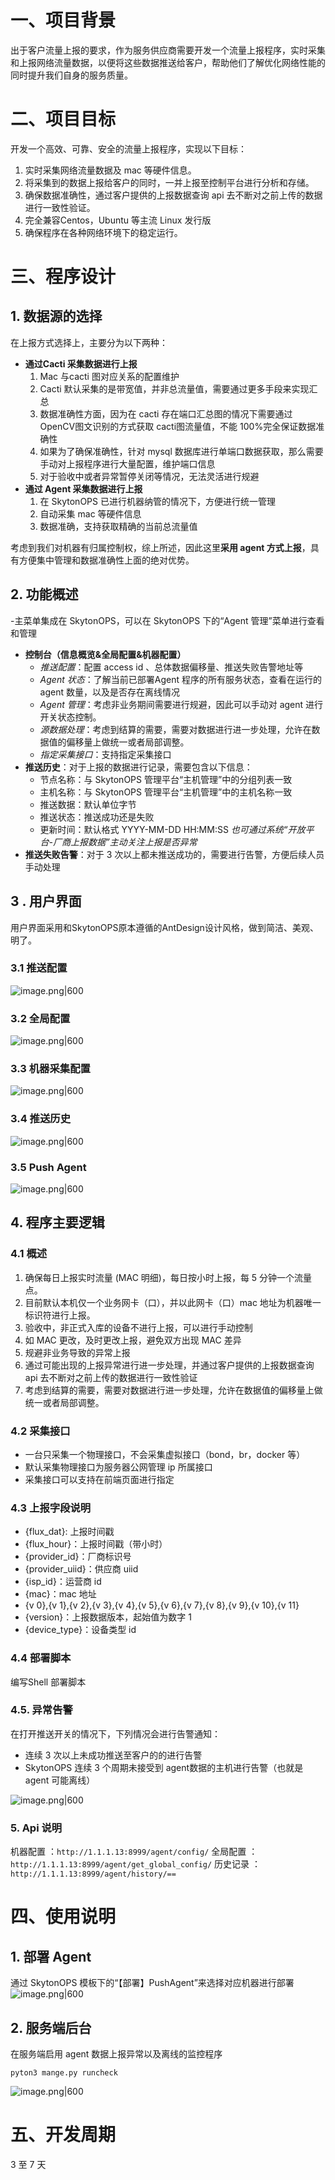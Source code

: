 # 一、项目背景
出于客户流量上报的要求，作为服务供应商需要开发一个流量上报程序，实时采集和上报网络流量数据，以便将这些数据推送给客户，帮助他们了解优化网络性能的同时提升我们自身的服务质量。
# 二、项目目标
开发一个高效、可靠、安全的流量上报程序，实现以下目标：
1. 实时采集网络流量数据及 mac 等硬件信息。
2. 将采集到的数据上报给客户的同时，一并上报至控制平台进行分析和存储。
3. 确保数据准确性，通过客户提供的上报数据查询 api 去不断对之前上传的数据进行一致性验证。
4. 完全兼容Centos，Ubuntu 等主流 Linux 发行版
5. 确保程序在各种网络环境下的稳定运行。
# 三、程序设计
## 1. 数据源的选择
在上报方式选择上，主要分为以下两种：
- **通过Cacti 采集数据进行上报**
	1. Mac 与cacti 图对应关系的配置维护
	2. Cacti 默认采集的是带宽值，并非总流量值，需要通过更多手段来实现汇总
	3. 数据准确性方面，因为在 cacti 存在端口汇总图的情况下需要通过 OpenCV图文识别的方式获取 cacti图流量值，不能 100%完全保证数据准确性
	4. 如果为了确保准确性，针对 mysql 数据库进行单端口数据获取，那么需要手动对上报程序进行大量配置，维护端口信息
	5. 对于验收中或者异常暂停关闭等情况，无法灵活进行规避
- **通过 Agent 采集数据进行上报**
	1. 在 SkytonOPS 已进行机器纳管的情况下，方便进行统一管理
	2. 自动采集 mac 等硬件信息
	3. 数据准确，支持获取精确的当前总流量值

考虑到我们对机器有归属控制权，综上所述，因此这里**采用 agent 方式上报**，具有方便集中管理和数据准确性上面的绝对优势。
## 2. 功能概述
-主菜单集成在 SkytonOPS，可以在 SkytonOPS 下的“Agent 管理”菜单进行查看和管理
- **控制台（信息概览&全局配置&机器配置）**
	- *推送配置*：配置 access id 、总体数据偏移量、推送失败告警地址等
	- *Agent 状态*：了解当前已部署Agent 程序的所有服务状态，查看在运行的 agent 数量，以及是否存在离线情况
	- *Agent 管理*：考虑非业务期间需要进行规避，因此可以手动对 agent 进行开关状态控制。
	- *源数据处理*：考虑到结算的需要，需要对数据进行进一步处理，允许在数据值的偏移量上做统一或者局部调整。
	- *指定采集接口*：支持指定采集接口
- **推送历史**：对于上报的数据进行记录，需要包含以下信息：
	- 节点名称：与 SkytonOPS 管理平台“主机管理”中的分组列表一致
	- 主机名称：与 SkytonOPS 管理平台“主机管理”中的主机名称一致
	- 推送数据：默认单位字节
	- 推送状态：推送成功还是失败
	- 更新时间：默认格式 YYYY-MM-DD HH:MM:SS
	*也可通过系统“开放平台-厂商上报数据”主动关注上报是否异常*
- **推送失败告警**：对于 3 次以上都未推送成功的，需要进行告警，方便后续人员手动处理

## 3 . 用户界面
用户界面采用和SkytonOPS原本遵循的AntDesign设计风格，做到简洁、美观、明了。
### 3.1 推送配置

![image.png|600](https://pic.yzgsa.com/i/2024/07/10/668e5a0dd1881.png)
### 3.2 全局配置

![image.png|600](https://pic.yzgsa.com/i/2024/07/10/668e59f8306a7.png)

### 3.3 机器采集配置
![image.png|600](https://pic.yzgsa.com/i/2024/07/10/668e5a76b2651.png)

### 3.4 推送历史
![image.png|600](https://pic.yzgsa.com/i/2024/07/10/668e5a571bc2f.png)


### 3.5 Push Agent


![image.png|600](https://pic.yzgsa.com/i/2024/07/10/668e3632abcfa.png)


## 4. 程序主要逻辑
### 4.1 概述
1. 确保每日上报实时流量 (MAC 明细)，每日按小时上报，每 5 分钟一个流量点。
2. 目前默认本机仅一个业务网卡（口），并以此网卡（口）mac 地址为机器唯一标识符进行上报。
4. 验收中，非正式入库的设备不进行上报，可以进行手动控制
5. 如 MAC 更改，及时更改上报，避免双方出现 MAC 差异
6. 规避非业务导致的异常上报
7. 通过可能出现的上报异常进行进一步处理，并通过客户提供的上报数据查询 api 去不断对之前上传的数据进行一致性验证
8. 考虑到结算的需要，需要对数据进行进一步处理，允许在数据值的偏移量上做统一或者局部调整。
### 4.2 采集接口
- 一台只采集一个物理接口，不会采集虚拟接口（bond，br，docker 等）
- 默认采集物理接口为服务器公网管理 ip 所属接口
- 采集接口可以支持在前端页面进行指定

### 4.3 上报字段说明
- {flux_dat}: 上报时间戳
- {flux_hour}：上报时间戳（带小时）
- {provider_id}：厂商标识号
- {provider_uiid}：供应商 uiid
- {isp_id}：运营商 id
- {mac}：mac 地址
- {v 0},{v 1},{v 2},{v 3},{v 4},{v 5},{v 6},{v 7},{v 8},{v 9},{v 10},{v 11}
- {version}：上报数据版本，起始值为数字 1
- {device_type}：设备类型 id
### 4.4 部署脚本
编写Shell 部署脚本
### 4.5. 异常告警
在打开推送开关的情况下，下列情况会进行告警通知：
- 连续 3 次以上未成功推送至客户的的进行告警
- SkytonOPS 连续 3 个周期未接受到 agent数据的主机进行告警（也就是agent 可能离线）

![image.png|600](https://pic.yzgsa.com/i/2024/07/10/668e2e66e12a3.png)

### 5. Api 说明
机器配置 ：`http://1.1.1.13:8999/agent/config/`
全局配置 ：`http://1.1.1.13:8999/agent/get_global_config/`
历史记录 ：`http://1.1.1.13:8999/agent/history/==`

# 四、使用说明
## 1. 部署 Agent
通过 SkytonOPS 模板下的“【部署】PushAgent”来选择对应机器进行部署
![image.png|600](https://pic.yzgsa.com/i/2024/07/11/668f850c40826.png)

## 2. 服务端后台
在服务端启用 agent 数据上报异常以及离线的监控程序
```shell
pyton3 mange.py runcheck
```

![image.png|600](https://pic.yzgsa.com/i/2024/07/11/668f82c8e4b1f.png)
# 五、开发周期
3 至 7 天


